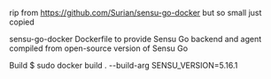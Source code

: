 rip from https://github.com/Surian/sensu-go-docker but so small just copied

sensu-go-docker
Dockerfile to provide Sensu Go backend and agent compiled from open-source version of Sensu Go

Build
$ sudo docker build . --build-arg SENSU_VERSION=5.16.1
